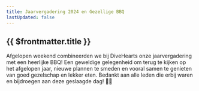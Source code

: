 ```yaml
---
title: Jaarvergadering 2024 en Gezellige BBQ
lastUpdated: false
---
```


## {{ $frontmatter.title }}

Afgelopen weekend combineerden we bij DiveHearts onze jaarvergadering met een heerlijke BBQ! Een geweldige gelegenheid om terug te kijken op het afgelopen jaar, nieuwe plannen te smeden en vooral samen te genieten van goed gezelschap en lekker eten. Bedankt aan alle leden die erbij waren en bijdroegen aan deze geslaagde dag! 🌊🍔